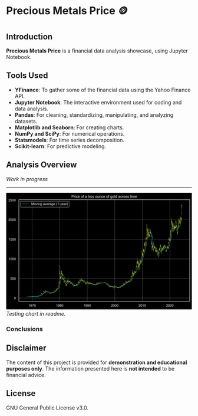 # Precious Metals Price 🪙

## Introduction
**Precious Metals Price** is a financial data analysis showcase, using Jupyter Notebook.

## Tools Used
- **YFinance**: To gather some of the financial data using the Yahoo Finance API.
- **Jupyter Notebook**: The interactive environment used for coding and data analysis.
- **Pandas**: For cleaning, standardizing, manipulating, and analyzing datasets.
- **Matplotlib and Seaborn**: For creating charts.
- **NumPy and SciPy**: For numerical operations.
- **Statsmodels**: For time series decomposition.
- **Scikit-learn**: For predictive modeling.

## Analysis Overview

*Work in progress*

---

![Price of gold chart](/images/1.1_AU_price.png)
*Testing chart in readme.*

### Conclusions

## Disclaimer
The content of this project is provided for **demonstration and educational purposes only**. The information presented here is **not intended** to be financial advice.

## License
GNU General Public License v3.0.

